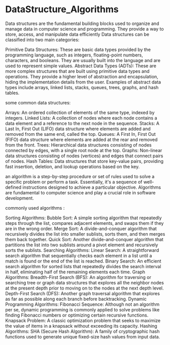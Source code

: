 # DataStructure_Algorithms
Data structures are the fundamental building blocks used to organize and manage data in computer science and programming. They provide a way to store, access, and manipulate data efficiently
Data structures can be classified into two main categories:

Primitive Data Structures: These are basic data types provided by the programming language, such as integers, floating-point numbers, characters, and booleans. They are usually built into the language and are used to represent simple values.
Abstract Data Types (ADTs): These are more complex structures that are built using primitive data types and operations. They provide a higher level of abstraction and encapsulation, hiding the implementation details from the user. Examples of abstract data types include arrays, linked lists, stacks, queues, trees, graphs, and hash tables.

some common data structures:

Arrays: An ordered collection of elements of the same type, indexed by integers.
Linked Lists: A collection of nodes where each node contains a data element and a reference to the next node in the sequence.
Stacks: A Last In, First Out (LIFO) data structure where elements are added and removed from the same end, called the top.
Queues: A First In, First Out (FIFO) data structure where elements are added at the rear and removed from the front.
Trees: Hierarchical data structures consisting of nodes connected by edges, with a single root node at the top.
Graphs: Non-linear data structures consisting of nodes (vertices) and edges that connect pairs of nodes.
Hash Tables: Data structures that store key-value pairs, providing fast insertion, deletion, and lookup operations based on the key.

an algorithm is a step-by-step procedure or set of rules used to solve a specific problem or perform a task. Essentially, it's a sequence of well-defined instructions designed to achieve a particular objective. Algorithms are fundamental to computer science and play a crucial role in software development.

commonly used algorithms :

Sorting Algorithms:
Bubble Sort: A simple sorting algorithm that repeatedly steps through the list, compares adjacent elements, and swaps them if they are in the wrong order.
Merge Sort: A divide-and-conquer algorithm that recursively divides the list into smaller sublists, sorts them, and then merges them back together.
Quick Sort: Another divide-and-conquer algorithm that partitions the list into two sublists around a pivot element and recursively sorts the sublists.
Searching Algorithms:
Linear Search: A straightforward search algorithm that sequentially checks each element in a list until a match is found or the end of the list is reached.
Binary Search: An efficient search algorithm for sorted lists that repeatedly divides the search interval in half, eliminating half of the remaining elements each time.
Graph Algorithms:
Breadth-First Search (BFS): An algorithm for traversing or searching tree or graph data structures that explores all the neighbor nodes at the present depth prior to moving on to the nodes at the next depth level.
Depth-First Search (DFS): Another graph traversal algorithm that explores as far as possible along each branch before backtracking.
Dynamic Programming Algorithms:
Fibonacci Sequence: Although not an algorithm per se, dynamic programming is commonly applied to solve problems like finding Fibonacci numbers or optimizing certain recursive functions.
Knapsack Problem: A classic optimization problem that seeks to maximize the value of items in a knapsack without exceeding its capacity.
Hashing Algorithms:
SHA (Secure Hash Algorithm): A family of cryptographic hash functions used to generate unique fixed-size hash values from input data.
